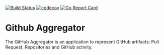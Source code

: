 [![Build Status](https://travis-ci.org/777777miSSU77777777/github-aggregator.png)](https://travis-ci.org/777777miSSU7777777/github-aggregator)  [![codecov](https://codecov.io/gh/777777miSSU7777777/github-agreggator/branch/master/graph/badge.svg)](https://codecov.io/gh/777777miSSU7777777/github-aggregator) [![Go Report Card](https://goreportcard.com/badge/github.com/777777miSSU7777777/github-aggregator)](https://goreportcard.com/report/github.com/777777miSSU7777777/github-aggregator)

# Github Aggregator
The GitHub Aggregator is an application to represent GitHub artifacts: Pull Request, Repositories and GitHub activity.
